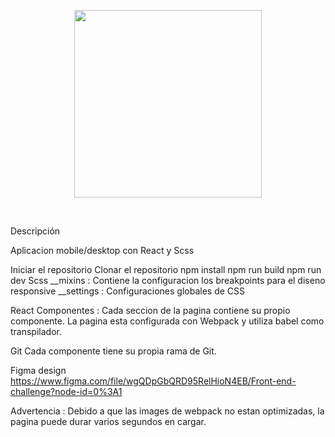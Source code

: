 <p align="center">
  <a href='https://weremote.net'>
    <img src="https://weremote.net/wp-content/uploads/2021/04/Logo-WR.svg" width="300" />
  </a>
</p>
<br />

Descripción

Aplicacion mobile/desktop con React y Scss

Iniciar el repositorio
Clonar el repositorio
npm install
npm run build
npm run dev
Scss
__mixins : Contiene la configuracion los breakpoints para el diseno responsive __settings : Configuraciones globales de CSS

React
Componentes : Cada seccion de la pagina contiene su propio componente. La pagina esta configurada con Webpack y utiliza babel como transpilador.

Git
Cada componente tiene su propia rama de Git.

Figma design
https://www.figma.com/file/wgQDpGbQRD95RelHioN4EB/Front-end-challenge?node-id=0%3A1

Advertencia : Debido a que las images de webpack no estan optimizadas, la pagina puede durar varios segundos en cargar.